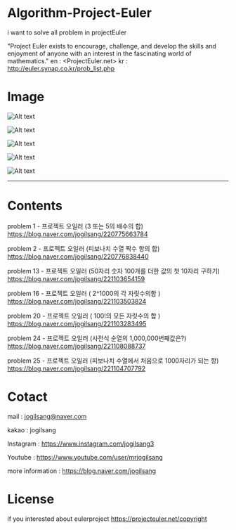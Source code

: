 # Algorithm-Project-Euler

i want to solve all problem in projectEuler

"Project Euler exists to encourage, challenge, and develop the skills and enjoyment of anyone with an interest in the fascinating world of mathematics."
en : <ProjectEuler.net>
kr : <http://euler.synap.co.kr/prob_list.php>

Image
=============

![Alt text](/opencv-tutorial-study-master/taskImage/res1.jpg)

![Alt text](/opencv-tutorial-study-master/taskImage/man2.jpg)

![Alt text](/opencv-tutorial-study-master/taskImage/man.png)

![Alt text](/opencv-tutorial-study-master/taskImage/canny.jpg)

![Alt text](/opencv-tutorial-study-master/taskImage/canny2.jpg)

<hr/>

Contents
=============

problem 1 - 프로젝트 오일러 (3 또는 5의 배수의 합)
https://blog.naver.com/jogilsang/220775663784

problem 2 - 프로젝트 오일러 (피보나치 수열 짝수 항의 합)
https://blog.naver.com/jogilsang/220776838440

problem 13 - 프로젝트 오일러 (50자리 숫자 100개를 더한 값의 첫 10자리 구하기)
https://blog.naver.com/jogilsang/221103654159

problem 16 - 프로젝트 오일러 ( 2^1000의 각 자릿수의합 )
https://blog.naver.com/jogilsang/221103503824

problem 20 - 프로젝트 오일러 ( 100!의 모든 자릿수의 합 )
https://blog.naver.com/jogilsang/221103283495

problem 24 - 프로젝트 오일러 (사전식 순열의 1,000,000번째값은?)
https://blog.naver.com/jogilsang/221108088737

problem 25 - 프로젝트 오일러 (피보나치 수열에서 처음으로 1000자리가 되는 항)
https://blog.naver.com/jogilsang/221104707792


Cotact
=============

mail :
jogilsang@naver.com

kakao :
jogilsang

Instagram :
<https://www.instagram.com/jogilsang3>

Youtube :
<https://www.youtube.com/user/mrjogilsang>

more information : 
<https://blog.naver.com/jogilsang>

License
=============
if you interested about eulerproject
https://projecteuler.net/copyright
